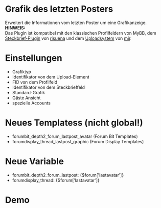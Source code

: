 # Grafik des letzten Posters
Erweitert die Informationen vom letzten Poster um eine Grafikanzeige.<br>
<b>HINWEIS:</b><br>
Das Plugin ist kompatibel mit den klassischen Profilfeldern von MyBB, dem <a href="https://github.com/katjalennartz/application_ucp">Steckbrief-Plugin</a> von <a href="https://github.com/katjalennartz">risuena</a> und dem <a href="https://github.com/little-evil-genius/Upload-System">Uploadsystem</a> von <a href="https://github.com/little-evil-genius">mir</a>.

# Einstellungen
- Grafiktyp
- Identifikator von dem Upload-Element
- FID von dem Profilfeld
- Identifikator von dem Steckbrieffeld
- Standard-Grafik
- Gäste Ansicht
- spezielle Accounts

# Neues Templatess (nicht global!) 
-  forumbit_depth2_forum_lastpost_avatar (Forum Bit Templates)
-  forumdisplay_thread_lastpost_graphic (Forum Display Templates)

# Neue Variable
- forumbit_depth2_forum_lastpost: {$forum['lastavatar']}
- forumdisplay_thread: {$forum['lastavatar']}

# Demo
